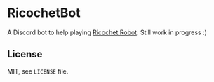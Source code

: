 # RicochetBot

A Discord bot to help playing [Ricochet Robot](https://tools.wmflabs.org/hub/Q1456644).
Still work in progress :)

## License

MIT, see `LICENSE` file.
